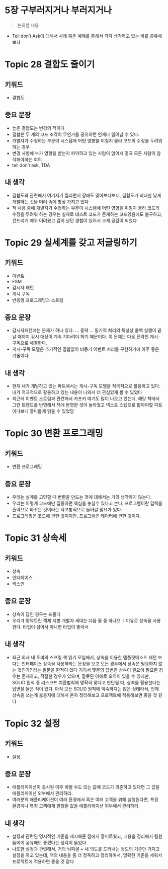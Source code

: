 # 5장 구부러지거나 부러지거나

> 논의할 내용
> 
- Tell don’t Ask에 대해서 사례 혹은 예제를 통해서 각자 생각하고 있는 바를 공유해보자

# Topic 28 결합도 줄이기

## 키워드

- 결합도

## 중요 문장

- 높은 결합도는 변경의 적이다
- 결합은 두 개의 코드 조각이 무언가를 공유하면 언제나 일어날 수 있다.
- 개발자가 수정하는 부분이 시스템에 어떤 영향을 미칠지 몰라 코드의 수정을 두려워 하는 경우
- 변경 사항에 누가 영향을 받는지 파악하고 있는 사람이 없어서 결국 모든 사람이 참석해야하는 회의
- tell don’t ask, TDA

## 내 생각

- 결합도와 관련해서 여기저기 찔리면서 장애도 맞아보다보니, 결합도가 최대한 낮게 개발하는 것을 머리 속에 항상 가지고 있다
- 책 내용 중에 개발자가 수정하는 부분이 시스템에 어떤 영향을 미칠지 몰라 코드의 수정을 두려워 하는 경우는 실제로 테스트 코드가 존재하는 코드였음에도 불구하고, 건드리기 매우 어려웠고 겁이 났던 경험이 있어서 크게 공감이 되었다

# Topic 29 실세계를 갖고 저글링하기

## 키워드

- 이벤트
- FSM
- 감시자 패턴
- 게시 구독
- 반응형 프로그래밍과 스트림

## 중요 문장

- 감시자패턴에는 문제가 하나 있다. … 중략 … 동기적 처리의 특성상 콜백 실행이 끝날 때까지 감시 대상이 계속 기다려야 하기 때문이다. 이 문제는 다음 전략인 게시-구독으로 해결한다.
- 게시-구독 모델은 추가적인 결합없이 비동기 이벤트 처리를 구현하기에 아주 좋은 기술이다.

## 내 생각

- 현재 내가 개발하고 있는 파트에서는 게시-구독 모델을 적극적으로 활용하고 있다. 내가 적극적으로 활용하고 있는 내용이 나와서 더 관심있게 볼 수 있었다
- 최근에 이벤트 스트림과 관련해서 카프카 얘기도 많이 나오고 있는데, 해당 책에서 그런 트렌드를 반영해서 책에 반영한 것이 놀라웠고 넥스트 스텝으로 밟아야할 파트이다보니 흥미롭게 읽을 수 있었당

# Topic 30 변환 프로그래밍

## 키워드

- 변환 프로그래밍

## 중요 문장

- 우리는 설계를 고민할 때 변환을 만드는 것에 대해서는 거의 생각하지 않는다.
- 우리는 이렇게 코드에만 집중하면 핵심을 놓칠수 있다고 본다. 프로그램이란 입력을 출력으로 바꾸는 것이라는 사고방식으로 돌아갈 필요가 있다.
- 프로그래밍은 코드에 관한 것이지만, 프로그램은 데이터에 관한 것이다.

# Topic 31 상속세

## 키워드

- 상속
- 인터페이스
- 믹스인

## 중요 문장

- 상속이 답인 경우는 드물다
- 우리가 맞닥트린 객체 지향 개발자 세대는 다음 둘 중 하나으 ㅣ이유로 상속을 사용한다. 타입이 싫어서 아니면 타입이 좋아서

## 내 생각

- 최근 회사 내 토비의 스프링 책 읽기 모임에서, 상속을 이용한 템플릿메소드 패턴 보다는 인터페이스 상속을 사용하라는 문장을 보고 모든 경우에서 상속은 필요하지 않는 것인가? 라는 질문을 한적이 있다 거기서 몇분의 답변은 상속이 필요이 필요한 경우는 존재하고, 적절한 경우가 있으며, 잘못된 이해로 오역이 있을 수 있지만, SOLID 원칙 중 리스코프 치환법칙에 명확히 맞다고 판단될 때, 상속을 활용한다는 답변을 들은 적이 있다. 아직 모든 SOLID 원칙에 익숙하지는 않은 상태라서, 언제 상속을 쓰는게 옳을지에 대해서 혼자 정리해보고 프로젝트에 적용해보면 좋을 것 같다

# Topic 32 설정

## 키워드

- 설정

## 중요 문장

- 애플리케이션이 출시된 이후 바뀔 수도 있는 값에 코드가 의존하고 있다면 그 값을 애플리케이션 외부에서 관리하라.
- 여러분의 애플리케이션이 여러 환경에서 혹은 여러 고객을 위해 실행된다면, 특정 환경이나 특정 고객에게 한정된 값을 애플리케이션 외부에서 관리하라.

## 내 생각

- 설정과 관련된 명시적인 기준을 제시해준 점에서 흥미로웠고, 내용을 정리해서 팀원들에게 공유해도 좋겠다는 생각이 들었다
- 나또한 설정과 관련해서, 거의 뇌피셜 + 내 의도를 드러내는 정도의 기준만 가지고 설정을 하고 있는데, 책의 내용을 좀 더 정독하고 정리하여서, 명확한 기준을 세워서 프로젝트에 적용하면 좋을 것 같다